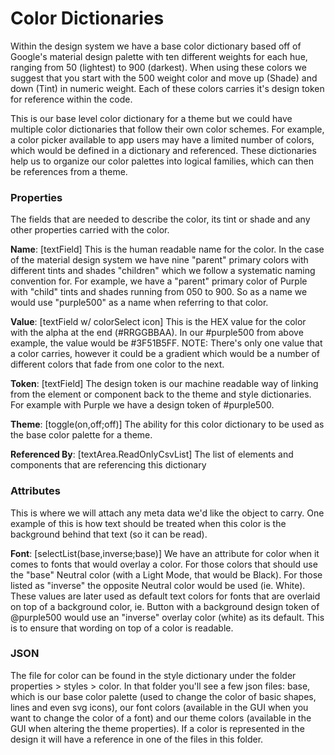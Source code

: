 # Color Dictionaries

Within the design system we have a base color dictionary based off of Google's material design palette with ten different weights for each hue, ranging from 50 (lightest) to 900 (darkest). When using these colors we suggest that you start with the 500 weight color and move up (Shade) and down (Tint) in numeric weight. Each of these colors carries it's design token for reference within the code.  

This is our base level color dictionary for a theme but we could have multiple color dictionaries that follow their own color schemes. For example, a color picker available to app users may have a limited number of colors, which would be defined in a dictionary and referenced. These dictionaries help us to organize our color palettes into logical families, which can then be references from a theme.

### Properties

The fields that are needed to describe the color, its tint or shade and any other properties carried with the color. 

**Name**: [textField] This is the human readable name for the color. In the case of the material design system we have nine "parent" primary colors with different tints and shades "children" which we follow a systematic naming convention for. For example, we have a "parent" primary color of Purple with "child" tints and shades running from 050 to 900. So as a name we would use "purple500" as a name when referring to that color.

**Value**: [textField w/ colorSelect icon] This is the HEX value for the color with the alpha at the end (#RRGGBBAA). In our #purple500 from above example, the value would be #3F51B5FF. NOTE: There's only one value that a color carries, however it could be a gradient which would be a number of different colors that fade from one color to the next.

**Token**: [textField] The design token is our machine readable way of linking from the element or component back to the theme and style dictionaries. For example with Purple we have a design token of #purple500.

**Theme**: [toggle(on,off;off)] The ability for this color dictionary to be used as the base color palette for a theme.

**Referenced By**: [textArea.ReadOnlyCsvList] The list of elements and components that are referencing this dictionary

 

### Attributes

This is where we will attach any meta data we'd like the object to carry. One example of this is how text should be treated when this color is the background behind that text (so it can be read).

**Font**: [selectList(base,inverse;base)] We have an attribute for color when it comes to fonts that would overlay a color. For those colors that should use the "base" Neutral color (with a Light Mode, that would be Black). For those listed as "inverse" the opposite Neutral color would be used (ie. White). These values are later used as default text colors for fonts that are overlaid on top of a background color, ie. Button with a background design token of @purple500 would use an "inverse" overlay color (white) as its default. This is to ensure that wording on top of a color is readable.

### JSON

The file for color can be found in the style dictionary under the folder properties > styles > color. In that folder you'll see a few json files: base, which is our base color palette (used to change the color of basic shapes, lines and even svg icons), our font colors (available in the GUI when you want to change the color of a font) and our theme colors (available in the GUI when altering the theme properties). If a color is represented in the design it will have a reference in one of the files in this folder.